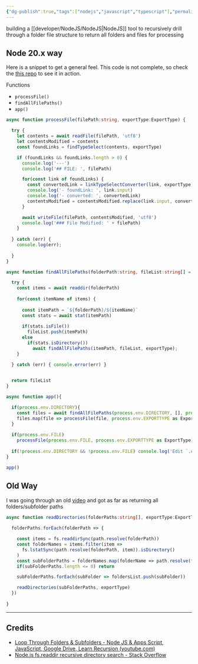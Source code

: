 ```yaml
---
{"dg-publish":true,"tags":["nodejs","javascript","typescript"],"permalink":"/developer/NodeJS/Recursive File Folder Processing/","dgPassFrontmatter":true}
---
```


building a  [[developer/NodeJS/NodeJS\|NodeJS]] tool to recursively drill through a folder file structure to return all folders and files for processing
## Node 20.x way

Here is a snippet to get a general feel. This code is not complete, so check the [this repo](https://github.com/wchorski/wikilink_markdownlink_conversion/blob/main/app.ts) to see it in action.

Functions
- `processFile()`
- `findAllFilePaths()`
- `app()`

```ts
async function processFile(filePath:string, exportType:ExportType) {

  try {
    let contents = await readFile(filePath, 'utf8')
    let contentsModified = contents
    const foundLinks = findTypeSelect(contents, exportType)

    if (foundLinks && foundLinks.length > 0) {
      console.log('---')
      console.log('## FILE: ', filePath)      

      for(const link of foundLinks) {
        const convertedLink = linkTypeSelectConverter(link, exportType)
        console.log('- foundLink: ', link.input)
        console.log('- converted: ', convertedLink)
        contentsModified = contentsModified.replace(link.input, convertedLink)
      }

      await writeFile(filePath, contentsModified, 'utf8')
      console.log('### File Modified: ' + filePath)
    }
    
  } catch (err) {
    console.log(err);
    
  }
}

async function findAllFilePaths(folderPath:string, fileList:string[] = [],  exportType:ExportType){

  try {
    const items = await readdir(folderPath)    
    
    for(const itemName of items) {
      
      const itemPath = `${folderPath}/${itemName}`
      const stats = await stat(itemPath)
      
      if(stats.isFile()) 
        fileList.push(itemPath)
      else 
        if(stats.isDirectory()) 
          await findAllFilePaths(itemPath, fileList, exportType);
    }

  } catch (err) { console.error(err) }

  
  return fileList
}

async function app(){

  if(process.env.DIRECTORY){
    const files = await findAllFilePaths(process.env.DIRECTORY, [], process.env.EXPORTTYPE as ExportType)
    files.map(file => processFile(file, process.env.EXPORTTYPE as ExportType))
  }
  
  if(process.env.FILE)
    processFile(process.env.FILE, process.env.EXPORTTYPE as ExportType)
  
  if(!process.env.DIRECTORY && !process.env.FILE) console.log('Edit `.env` file to include a FILE or DIRECTORY & EXPORTTYPE');
}

app()
```
## Old Way

I was going through an old [video](https://www.youtube.com/watch?v=GMf30xyRv9M) and got as far as returning all folders/subfolder paths

```ts
async function readDirectories(folderPaths:string[], exportType:ExportType){
  
  folderPaths.forEach(folderPath => {

    const items = fs.readdirSync(path.resolve(folderPath))
    const folderNames = items.filter(item => 
      fs.lstatSync(path.resolve(folderPath, item)).isDirectory()
    )
    const subFolderPaths = folderNames.map(folderName => path.resolve(folderPath, folderName))
    if(subFolderPaths.length <= 0) return

    subFolderPaths.forEach(subFolder => foldersList.push(subFolder))

    readDirectories(subFolderPaths, exportType)
  })
  
}
```

---
## Credits
- [Loop Through Folders & Subfolders - Node JS & Apps Script, JavaScript, Google Drive, Learn Recursion (youtube.com)](https://www.youtube.com/watch?v=GMf30xyRv9M)
- [Node.js fs.readdir recursive directory search - Stack Overflow](https://stackoverflow.com/questions/5827612/node-js-fs-readdir-recursive-directory-search)
